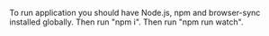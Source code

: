 To run application you should have Node.js, npm and browser-sync installed globally. 
Then run "npm i". 
Then run "npm run watch". 